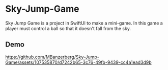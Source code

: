 # Sky-Jump-Game

Sky Jump Game is a project in SwiftUI to make a mini-game. In this game a player must control a ball so that it doesn't fall from the sky.

## Demo

https://github.com/MBanzerberg/Sky-Jump-Game/assets/107535870/d7242b65-3c76-49fb-9439-cc4a1ead3d9b

